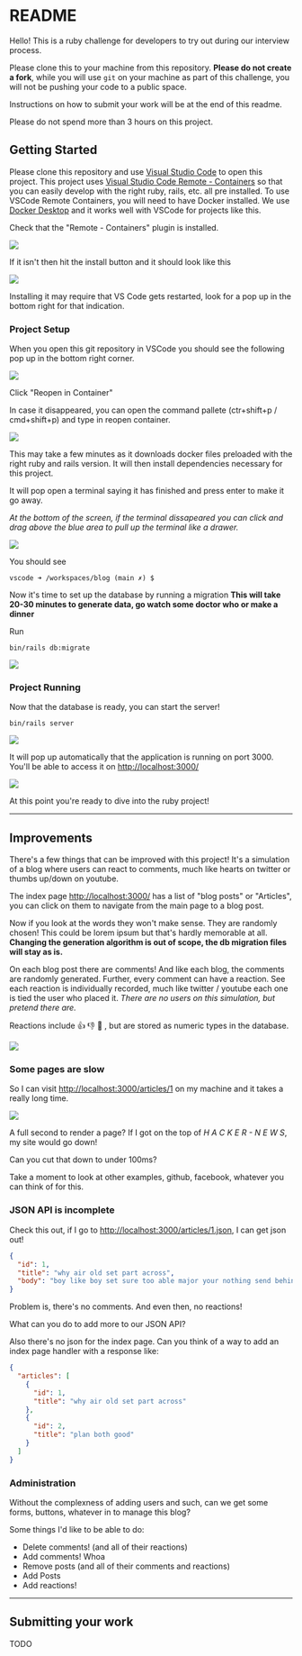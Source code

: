 # README

Hello!
This is a ruby challenge for developers to try out during our interview process.

Please clone this to your machine from this repository.
**Please do not create a fork**, while you will use `git` on your machine as
part of this challenge, you will not be pushing your code to a public space.

Instructions on how to submit your work will be at the end of this readme.

Please do not spend more than 3 hours on this project.

## Getting Started

Please clone this repository and use [Visual Studio Code](https://code.visualstudio.com/) to open this project.
This project uses [Visual Studio Code Remote - Containers](https://code.visualstudio.com/docs/remote/containers) so that you can easily develop with the right ruby, rails, etc. all pre installed.
To use VSCode Remote Containers, you will need to have Docker installed.
We use [Docker Desktop](https://www.docker.com/products/docker-desktop) and it works well with VSCode for projects like this.

Check that the "Remote - Containers" plugin is installed.

![](/readme/plugin.png)

If it isn't then hit the install button and it should look like this

![](/readme/installed.png)

Installing it may require that VS Code gets restarted, look for a pop up in the bottom right for that indication.

### Project Setup

When you open this git repository in VSCode you should see the following pop up in the bottom right corner.

![](/readme/reopen.png)

Click "Reopen in Container"

In case it disappeared, you can open the command pallete (ctr+shift+p / cmd+shift+p) and type in reopen container.

![](/readme/reopen-menu.png)

This may take a few minutes as it downloads docker files preloaded with the right ruby and rails version.
It will then install dependencies necessary for this project.

It will pop open a terminal saying it has finished and press enter to make it go away.

_At the bottom of the screen, if the terminal dissapeared you can click and drag above the blue area to pull up the terminal like a drawer._

![](/readme/drawer.png)

You should see 
```
vscode ➜ /workspaces/blog (main ✗) $ 
```

Now it's time to set up the database by running a migration 
**This will take 20-30 minutes to generate data, go watch some doctor who or make a dinner**

Run 
```
bin/rails db:migrate
```

![](/readme/migration.png)

### Project Running

Now that the database is ready, you can start the server!

```
bin/rails server
```

![](/readme/running.png)

It will pop up automatically that the application is running on port 3000.
You'll be able to access it on [http://localhost:3000/]()

![](/readme/server.png)

At this point you're ready to dive into the ruby project!

-----

## Improvements

There's a few things that can be improved with this project!
It's a simulation of a blog where users can react to comments, much like hearts on twitter or thumbs up/down on youtube.

The index page [http://localhost:3000/]() has a list of "blog posts" or "Articles", you can click on them to navigate from the main page to a blog post.

Now if you look at the words they won't make sense. They are randomly chosen!
This could be lorem ipsum but that's hardly memorable at all.
**Changing the generation algorithm is out of scope, the db migration files will stay as is.**

On each blog post there are comments!
And like each blog, the comments are randomly generated.
Further, every comment can have a reaction.
See each reaction is individually recorded, much like twitter / youtube each one is tied the user who placed it.
_There are no users on this simulation, but pretend there are._

Reactions include 👍 👎 🧡 , but are stored as numeric types in the database.

![](/readme/comments.png)

### Some pages are slow

So I can visit [http://localhost:3000/articles/1]() on my machine and it takes a really long time.

![](/readme/slow.png)

A full second to render a page?
If I got on the top of _H A C K E R - N E W S_, my site would go down!

Can you cut that down to under 100ms?

Take a moment to look at other examples, github, facebook, whatever you can think of for this.

### JSON API is incomplete

Check this out, if I go to [http://localhost:3000/articles/1.json](), I can get json out!

```json
{
  "id": 1,
  "title": "why air old set part across",
  "body": "boy like boy set sure too able major your nothing send behind only problem today"
}
```

Problem is, there's no comments.
And even then, no reactions!

What can you do to add more to our JSON API?

Also there's no json for the index page.
Can you think of a way to add an index page handler with a response like:

```json
{
  "articles": [
    {
      "id": 1,
      "title": "why air old set part across"
    },
    {
      "id": 2,
      "title": "plan both good"
    }
  ]
}
```

### Administration

Without the complexness of adding users and such, can we get some forms, buttons, whatever in to manage this blog?

Some things I'd like to be able to do:
* Delete comments! (and all of their reactions)
* Add comments! Whoa
* Remove posts (and all of their comments and reactions)
* Add Posts
* Add reactions!

-----

## Submitting your work

TODO